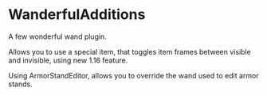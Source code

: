 # WanderfulAdditions

A few wonderful wand plugin.

Allows you to use a special item, that toggles item frames between visible and invisible,
using new 1.16 feature.

Using ArmorStandEditor, allows you to override the wand used to edit armor stands.

